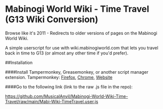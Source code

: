 # Mabinogi World Wiki - Time Travel (G13 Wiki Conversion)
Browse like it's 2011 - Redirects to older versions of pages on the Mabinogi World Wiki.

A simple userscript for use with wiki.mabinogiworld.com that lets you travel back in time to G13 (or almost any other time if you'd prefer). 

##Installation

####Install Tampermonkey, Greasemonkey, or another script manager extension.
Tampermonkey: [Firefox](https://addons.mozilla.org/en-US/firefox/addon/tampermonkey/), [Chrome](https://chrome.google.com/webstore/detail/tampermonkey/dhdgffkkebhmkfjojejmpbldmpobfkfo), [Website](https://www.tampermonkey.net/)

####Go to the following link (link to the raw .js file in the repo):

https://github.com/MusicalAnvil/Mabinogi-World-Wiki-Time-Travel/raw/main/Mabi-Wiki-TimeTravel.user.js
